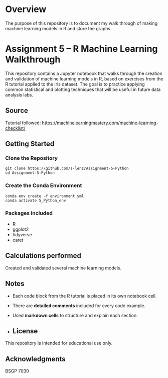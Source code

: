 # Overview
The purpose of this repository is to document my walk through of making machine learning models in R and store the graphs.

# Assignment 5 – R Machine Learning Walkthrough

This repository contains a Jupyter notebook that walks through the creation and validation of machine learning models in R, based on exercises from the R tutorial applied to the iris dataset. The goal is to practice applying common statistical and plotting techniques that will be useful in future data analysis labs.

## Source

Tutorial followed:
https://machinelearningmastery.com/machine-learning-checklist/

## Getting Started

### Clone the Repository

```
git clone https://github.com/s-lenz/Assignment-5-Python
cd Assignment-5-Python
```

### Create the Conda Environment

```
conda env create -f environment.yml
conda activate 5_Python_env
```

### Packages included
- R
- ggplot2
- tidyverse
- caret

## Calculations performed
Created and validated several machine learning models. 

## Notes
- Each code block from the R tutorial is placed in its own notebook cell.
- There are **detailed comments** included for every code example.
- Used **markdown cells** to structure and explain each section.

- ## License
This repository is intended for educational use only.

## Acknowledgments
BSGP 7030
